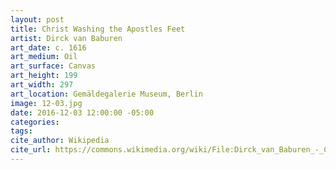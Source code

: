 ```yaml
---
layout: post
title: Christ Washing the Apostles Feet
artist: Dirck van Baburen
art_date: c. 1616
art_medium: Oil
art_surface: Canvas
art_height: 199
art_width: 297
art_location: Gemäldegalerie Museum, Berlin
image: 12-03.jpg
date: 2016-12-03 12:00:00 -05:00
categories:
tags:
cite_author: Wikipedia
cite_url: https://commons.wikimedia.org/wiki/File:Dirck_van_Baburen_-_Christ_Washing_the_Apostles_Feet_-_WGA1090.jpg
---
```

